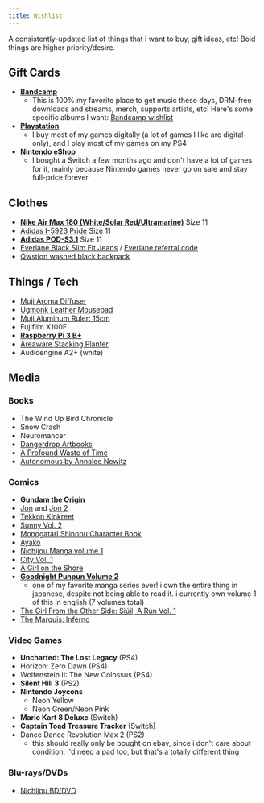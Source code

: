 ```yaml
---
title: Wishlist
---
```

A consistently-updated list of things that I want to buy, gift ideas, etc! Bold things are higher priority/desire.

## Gift Cards
- **[Bandcamp](https://bandcamp.com/gift_cards)**
  - This is 100% my favorite place to get music these days, DRM-free downloads and streams, merch, supports artists, etc! Here's some specific albums I want: [Bandcamp wishlist](https://bandcamp.com/nathanwentworth/wishlist)
- **[Playstation](https://www.playstation.com/en-us/explore/playstationnetwork/psn-cards/)**
  - I buy most of my games digitally (a lot of games I like are digital-only), and I play most of my games on my PS4
- **[Nintendo eShop](https://www.nintendo.com/giftcards)**
  - I bought a Switch a few months ago and don't have a lot of games for it, mainly because Nintendo games never go on sale and stay full-price forever

## Clothes
- **[Nike Air Max 180 (White/Solar Red/Ultramarine)](https://www.nike.com/t/air-max-180-mens-shoe-qbBpJ0/615287-100)** Size 11
- [Adidas I-5923 Pride](https://www.adidas.com/us/i-5923-pride-shoes/B41984.html) Size 11
- **[Adidas POD-S3.1](https://www.adidas.com/us/pod-s3.1-shoes/AQ1059.html)** Size 11
- [Everlane Black Slim Fit Jeans](https://www.everlane.com/products/mens-slim-black-denim-jeans) / [Everlane referral code](https://www.everlane.com/r/6odi8m)
- [Qwstion washed black backpack](https://www.qwstion.com/en/backpack-washed-black.html)


## Things / Tech
- [Muji Aroma Diffuser](http://www.muji.us/store/ultrasonic-aroma-diffuser.html)
- [Ugmonk Leather Mousepad](https://shop.ugmonk.com/products/premium-leather-mousepad-natural)
- [Muji Aluminum Ruler: 15cm](http://www.muji.us/store/aluminum-ruler-15cm.html)
- Fujifilm X100F
- **[Raspberry Pi 3 B+](https://www.raspberrypi.org/products/raspberry-pi-3-model-b-plus/)**
- [Areaware Stacking Planter](https://www.areaware.com/products/stacking-planter-bundle?variant=6832970563619)
- Audioengine A2+ (white)

## Media

### Books
- The Wind Up Bird Chronicle
- Snow Crash
- Neuromancer
- [Dangerdrop Artbooks](https://dangerdrop.booth.pm/)
- [A Profound Waste of Time](http://apwot.com/)
- [Autonomous by Annalee Newitz](https://us.macmillan.com/books/9780765392077)

### Comics
- **[Gundam the Origin](http://www.vertical-inc.com/books/gundam.html)**
- [Jon](http://galesaur.tictail.com/product/jon) and [Jon 2](http://galesaur.tictail.com/product/jon-2)
- [Tekkon Kinkreet](https://www.viz.com/read/manga/product/tekkonkinkreet-black-white/7203)
- [Sunny Vol. 2](https://www.viz.com/read/manga/product/sunny-vol-2/10622)
- [Monogatari Shinobu Character Book](http://www.kinokuniya.com/us/index.php/fbs003?common_param=9784062187640)
- [Ayako](http://www.vertical-inc.com/books/ayako.html)
- [Nichijou Manga volume 1](https://www.rightstufanime.com/Nichijou-Manga-01)
- [City Vol. 1](http://www.vertical-comics.com/books/city_01.php) 
- [A Girl on the Shore](http://vertical-comics.com/books/shore.php)
- **[Goodnight Punpun Volume 2](https://www.viz.com/read/goodnight-punpun/section/28189/more/2)**
  - one of my favorite manga series ever! i own the entire thing in japanese, despite not being able to read it. i currently own volume 1 of this in english (7 volumes total)
- [The Girl From the Other Side: Siúil, A Rún Vol. 1](http://www.sevenseasentertainment.com/series/the-girl-from-the-other-side-siuil-a-run/)
- [The Marquis: Inferno](https://www.darkhorse.com/Books/15-859/The-Marquis-Inferno-TPB)

### Video Games
- **Uncharted: The Lost Legacy** (PS4)
- Horizon: Zero Dawn (PS4)
- Wolfenstein II: The New Colossus (PS4)
- **Silent Hill 3** (PS2)
- **Nintendo Joycons**
  - Neon Yellow
  - Neon Green/Neon Pink
- **Mario Kart 8 Deluxe** (Switch)
- **Captain Toad Treasure Tracker** (Switch)
- Dance Dance Revolution Max 2 (PS2)
  - this should really only be bought on ebay, since i don't care about condition. i'd need a pad too, but that's a totally different thing

### Blu-rays/DVDs
- [Nichijou BD/DVD](https://www.rightstufanime.com/Nichijou-Blu-ray-DVD)

